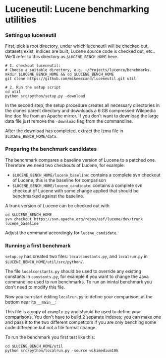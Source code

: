 # Luceneutil: Lucene benchmarking utilities

### Setting up luceneutil

First, pick a root directory, under which luceneutil will be checked out,
datasets exist, indices are built, Lucene source code is checked out,
etc.. We'll refer to this directory as `$LUCENE_BENCH_HOME` here.

```
# 1. checkout luceneutil:
# Choose a suitable directory, e.g. ~/Projects/lucence/benchmarks.
mkdir $LUCENE_BENCH_HOME && cd $LUCENE_BENCH_HOME
git clone https://github.com/mikemccand/luceneutil.git util

# 2. Run the setup script
cd util
python src/python/setup.py -download
```
  
In the second step, the setup procedure creates all necessary directories in the clones parent directory and downloads a
6 GB compressed Wikipedia line doc file from an Apache mirror. If you don't want to
download the large data file just remove the `-download` flag from the commandline. 

After the download has completed, extract the lzma file in `$LUCENE_BENCH_HOME/data`.

### Preparing the benchmark candidates

The benchmark compares a baseline version of Lucene to a patched one. Therefore we need two checkouts of Lucene, for example:

* `$LUCENE_BENCH_HOME/lucene_baseline`: contains a complete svn checkout of Lucene, this is the baseline for comparison
* `$LUCENE_BENCH_HOME/lucene_candidate`: contains a complete svn checkout of Lucene with some change applied that should be benchmarked against the baseline.

A trunk version of Lucene can be checked out with

```
cd $LUCENE_BENCH_HOME
svn checkout https://svn.apache.org/repos/asf/lucene/dev/trunk lucene_baseline
```

Adjust the command accordingly for `lucene_candidate`.

### Running a first benchmark

`setup.py` has created two files: `localconstants.py`, and `localrun.py` in `$LUCENE_BENCH_HOME/util/src/python/`. 

The file `localconstants.py` should be used to override any existing constants in `constants.py`, for example if you want to change the Java commandline used to run benchmarks. To run an inintal benchmark you don't need to modify this file. 

Now you can start editing `localrun.py` to define your comparison, at the
bottom near its `__main__`:

This file is a copy of `example.py` and should be used to define your
comparisons. You don't have to build 2 separate indexes; you can make
one and pass it to the two different competitors if you are only benching
some code difference but not a file format change.

To run the benchmark you first test like this:

```
cd $LUCENE_BENCH_HOME/util
python src/python/localrun.py -source wikimedium10k
```